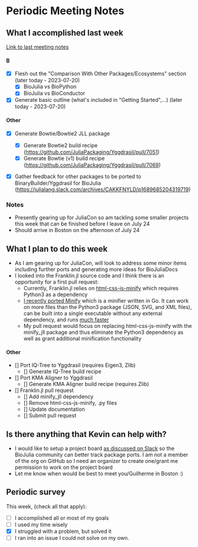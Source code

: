 # Periodic Meeting Notes

## What I accomplished last week

[Link to last meeting notes](./2023-07-10.md)<!-- Edit this link to the date of the last meeting -->

#### B

- [X] Flesh out the "Comparison With Other Packages/Ecosystems" section (later today - 2023-07-20)
    - [X] BioJulia vs BioPython
    - [X] BioJulia vs BioConductor
- [X] Generate basic outline (what's included in "Getting Started",...) (later today - 2023-07-20)

#### Other

- [X] Generate Bowtie/Bowtie2 JLL package 
    - [X] Generate Bowtie2 build recipe (https://github.com/JuliaPackaging/Yggdrasil/pull/7051)
    - [X] Generate Bowtie (v1) build recipe (https://github.com/JuliaPackaging/Yggdrasil/pull/7069)
- [X] Gather feedback for other packages to be ported to BinaryBuilder/Yggdrasil for BioJulia (https://julialang.slack.com/archives/CAKKFNYLD/p1689685204319719)


### Notes

- Presently gearing up for JuliaCon so am tackling some smaller projects this week that can be finished before I leave on July 24
- Should arrive in Boston on the afternoon of July 24

## What I plan to do this week

<!-- Note: For longer-term goals or tasks, also add to project notes or to appropriate project repository -->
- As I am gearing up for JuliaCon, will look to address some minor items including further ports and generating more ideas for BioJuliaDocs
- I looked into the Franklin.jl source code and I think there is an opportunity for a first pull request:
    - Currently, Franklin.jl relies on [html-css-js-minify](https://github.com/juancarlospaco/css-html-js-minify/tree/master) which requires Python3 as a dependency
    - [I recently ported Minify](https://github.com/JuliaPackaging/Yggdrasil/pull/7067) which is a minifier written in Go. It can work on more files than the Python3 package (JSON, SVG, and XML files), can be built into a single executable without any external dependency, and runs [much faster](https://github.com/tdewolff/minify#time-lower-is-better)
    - My pull request would focus on replacing html-css-js-minify with the minify_jll package and thus eliminate the Python3 dependency as well as grant additional minification functionality 

#### Other

- [] Port IQ-Tree to Yggdrasil (requires Eigen3, Zlib)
    - [] Generate IQ-Tree build recipe
- [] Port KMA Aligner to Yggdrasil
    - [] Generate KMA Aligner build recipe (requires Zlib)
- [] Franklin.jl pull request
    - [] Add minify_jll dependency
    - [] Remove html-css-js-minify, .py files
    - [] Update documentation
    - [] Submit pull request

## Is there anything that Kevin can help with?

- I would like to setup a project board [as discussed on Slack](https://julialang.slack.com/archives/CAKKFNYLD/p1689703789780049?thread_ts=1689685204.319719&cid=CAKKFNYLD) so the BioJulia community can better track package ports. I am not a member of the org on GitHub so I need an organizer to create one/grant me permission to work on the project board
- Let me know when would be best to meet you/Guilherme in Boston :)

## Periodic survey

This week, (check all that apply):

- [ ] I accomplished all or most of my goals
- [ ] I used my time wisely
- [X] I struggled with a problem, but solved it
- [ ] I ran into an issue I could not solve on my own.
